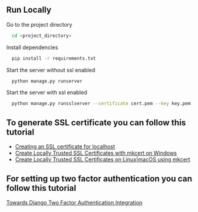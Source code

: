 
## Run Locally


Go to the project directory

```bash
  cd <project_directory>
```

Install dependencies

```bash
  pip install -r requirements.txt
```

Start the server without ssl enabled

```bash
  python manage.py runserver
```

Start the server with ssl enabled

```bash
  python manage.py runsslserver --certificate cert.pem --key key.pem
```


## To generate SSL certificate you can follow this tutorial

 - [Creating an SSL certificate for localhost ](https://medium.com/@millienakiganda/creating-an-ssl-certificate-for-localhost-in-django-framework-45290d905b88)
 - [Create Locally Trusted SSL Certificates with mkcert on Windows](https://technixleo.com/create-locally-trusted-ssl-certificates-with-mkcert-on-windows/)
 - [Create Locally Trusted SSL Certificates on Linux|macOS using mkcert](https://computingforgeeks.com/create-locally-trusted-ssl-certificates-on-linux-macos-using-mkcert/)


## For setting up two factor authentication you can follow this tutorial

[Towards Django Two Factor Authentication Integration](https://www.youtube.com/watch?v=0SB9K8Dr5ck)

